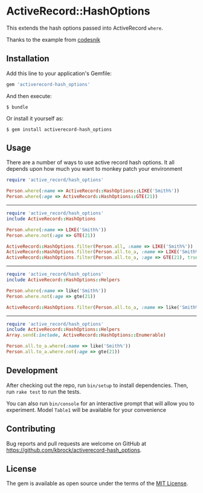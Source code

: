 # ActiveRecord::HashOptions

This extends the hash options passed into ActiveRecord `where`.

Thanks to the example from [codesnik](https://gist.github.com/codesnik/2ebba1940c05b08b17f9)

## Installation

Add this line to your application's Gemfile:

```ruby
gem 'activerecord-hash_options'
```

And then execute:

    $ bundle

Or install it yourself as:

    $ gem install activerecord-hash_options

## Usage

There are a number of ways to use active record hash options.
It all depends upon how much you want to monkey patch your environment

```ruby
require 'active_record/hash_options'

Person.where(:name => ActiveRecord::HashOptions::LIKE('Smith%'))
Person.where(:age => ActiveRecord::HashOptions::GTE(21))
```

---

```ruby
require 'active_record/hash_options'
include ActiveRecord::HashOptions

Person.where(:name => LIKE('Smith%'))
Person.where.not(:age => GTE(21))

ActiveRecord::HashOptions.filter(Person.all, :name => LIKE('Smith%'))
ActiveRecord::HashOptions.filter(Person.all.to_a, :name => LIKE('Smith%'))
ActiveRecord::HashOptions.filter(Person.all.to_a, :age => GTE(21), true)
```

---

```ruby
require 'active_record/hash_options'
include ActiveRecord::HashOptions::Helpers

Person.where(:name => like('Smith%'))
Person.where.not(:age => gte(21))

ActiveRecord::HashOptions.filter(Person.all.to_a, :name => like('Smith%'))
```

---

```ruby
require 'active_record/hash_options'
include ActiveRecord::HashOptions::Helpers
Array.send(:include, ActiveRecord::HashOptions::Enumerable)

Person.all.to_a.where(:name => like('Smith%'))
Person.all.to_a.where.not(:age => gte(21))

```

## Development

After checking out the repo, run `bin/setup` to install dependencies. Then, run `rake test` to run the tests.

You can also run `bin/console` for an interactive prompt that will allow you to experiment. Model `Table1` will be available
for your convenience

## Contributing

Bug reports and pull requests are welcome on GitHub at https://github.com/kbrock/activerecord-hash_options.


## License

The gem is available as open source under the terms of the [MIT License](http://opensource.org/licenses/MIT).

